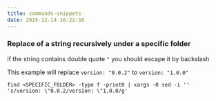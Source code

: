```yaml
---
title: commands-snippets
date: 2015-12-14 16:22:16
---
```



### Replace of a string recursively under a specific folder

if the string contains  double quote `"` you should escape it by backslash

This example will replace `version: "0.0.2"` to `version: "1.0.0"`

    find <SPECIFIC_FOLDER> -type f -print0 | xargs -0 sed -i '' 's/version: \"0.0.2/version: \"1.0.0/g'

